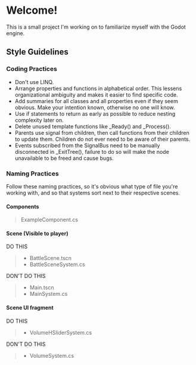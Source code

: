 ﻿# Welcome!

This is a small project I'm working on to familiarize myself with the Godot engine.

## Style Guidelines

### Coding Practices

- Don't use LINQ.
- Arrange properties and functions in alphabetical order. This lessens organizational ambiguity and makes it easier to find specific code.
- Add summaries for all classes and all properties even if they seem obvious. Make your intention known, otherwise no one will know.
- Use if statements to return as early as possible to reduce nesting complexity later on.
- Delete unused template functions like _Ready() and _Process().
- Parents use signal from children, then call functions from their children to update them. Children do not ever need to be aware of their parents.
- Events subscribed from the SignalBus need to be manually disconnected in _ExitTree(), failure to do so will make the node unavailable to be freed and cause bugs.


### Naming Practices

Follow these naming practices, so it's obvious what type of file you're working with, and so that systems sort next to their respective scenes.

#### Components 
> ExampleComponent.cs

#### Scene (Visible to player)
DO THIS
> - BattleScene.tscn
> - BattleSceneSystem.cs

DON'T DO THIS
> - Main.tscn
> - MainSystem.cs

#### Scene UI fragment
DO THIS
> - VolumeHSliderSystem.cs

DON'T DO THIS
> - VolumeSystem.cs